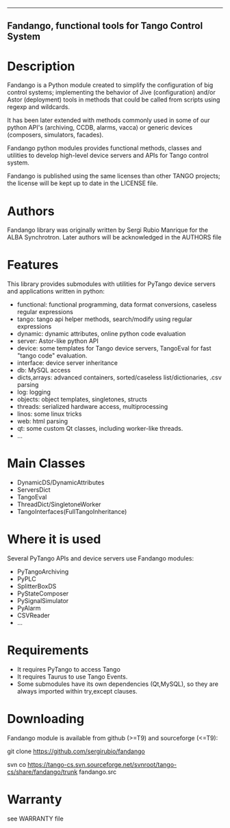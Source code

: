 ---------------------------------------------------
Fandango, functional tools for Tango Control System
---------------------------------------------------

Description
===========

Fandango is a Python module created to simplify the configuration of big control systems; implementing the behavior of Jive (configuration) and/or Astor (deployment) tools in methods that could be called from scripts using regexp and wildcards.

It has been later extended with methods commonly used in some of our python API's (archiving, CCDB, alarms, vacca) or generic devices (composers, simulators, facades).

Fandango python modules provides functional methods, classes and utilities to develop high-level device servers and APIs for Tango control system.

Fandango is published using the same licenses than other TANGO projects; the license will be kept up to date in the LICENSE file.

Authors
=======

Fandango library was originally written by Sergi Rubio Manrique for the ALBA Synchrotron. Later authors will be acknowledged in the AUTHORS file

Features
========

This library provides submodules with utilities for PyTango device servers and applications written in python:

 * functional: functional programming, data format conversions, caseless regular expressions
 * tango: tango api helper methods, search/modify using regular expressions
 * dynamic: dynamic attributes, online python code evaluation
 * server: Astor-like python API
 * device: some templates for Tango device servers, TangoEval for fast "tango code" evaluation.
 * interface: device server inheritance
 * db: MySQL access
 * dicts,arrays: advanced containers, sorted/caseless list/dictionaries, .csv parsing
 * log: logging
 * objects: object templates, singletones, structs
 * threads: serialized hardware access, multiprocessing
 * linos: some linux tricks
 * web: html parsing
 * qt: some custom Qt classes, including worker-like threads.
 * ... 

Main Classes
============

 * DynamicDS/DynamicAttributes
 * ServersDict
 * TangoEval
 * ThreadDict/SingletoneWorker
 * TangoInterfaces(FullTangoInheritance) 

 
Where it is used
================

Several PyTango APIs and device servers use Fandango modules:

 * PyTangoArchiving
 * PyPLC
 * SplitterBoxDS
 * PyStateComposer
 * PySignalSimulator
 * PyAlarm
 * CSVReader
 * ... 

 
Requirements
============

 * It requires PyTango to access Tango
 * It requires Taurus to use Tango Events.
 * Some submodules have its own dependencies (Qt,MySQL), so they are always imported within try,except clauses. 

Downloading
===========

Fandango module is available from github (>=T9) and sourceforge (<=T9):

 git clone https://github.com/sergirubio/fandango

 svn co https://tango-cs.svn.sourceforge.net/svnroot/tango-cs/share/fandango/trunk fandango.src

Warranty
========

see WARRANTY file



